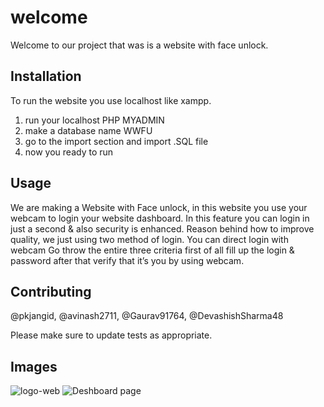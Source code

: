 # welcome

Welcome to our project that was is a website with face unlock.

## Installation

To run the website you use localhost like xampp.


1. run your localhost PHP MYADMIN
2. make a database name WWFU
3. go to the import section and import .SQL file
4. now you ready to run


## Usage
We are making a Website with Face unlock, in this website you use your webcam to login your website dashboard.
In this feature you can login in just a second & also security is enhanced. 
                                                                                                                     Reason behind how to improve quality, we just using two method of login.
You can direct login with webcam
Go throw the entire three criteria first of all fill up the login & password after that verify that it’s you by using webcam. 


## Contributing
@pkjangid, @avinash2711, @Gaurav91764, @DevashishSharma48

Please make sure to update tests as appropriate.

## Images
![logo-web](https://user-images.githubusercontent.com/75982077/132993918-431dd70b-c4bd-43e1-973f-008ec31af449.jpg)
![Deshboard page](https://user-images.githubusercontent.com/75982077/136144200-fd4bf82a-569a-4d88-bd16-cdd852ff8e64.png)


